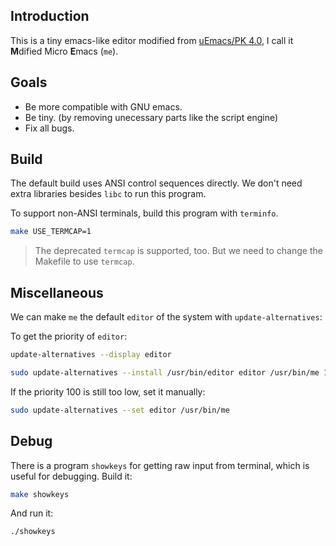 ## Introduction

This is a tiny emacs-like editor modified from [uEmacs/PK 4.0][uemacs/pk],
I call it **M**dified Micro **E**macs (`me`).


## Goals

- Be more compatible with GNU emacs.
- Be tiny. (by removing unecessary parts like the script engine)
- Fix all bugs.


## Build

The default build uses ANSI control sequences directly.  We don't need extra
libraries besides `libc` to run this program.

To support non-ANSI terminals, build this program with `terminfo`.

```sh
make USE_TERMCAP=1
```

> The deprecated `termcap` is supported, too.  But we need to change the
> Makefile to use `termcap`.


## Miscellaneous

We can make `me` the default `editor` of the system with `update-alternatives`:

To get the priority of `editor`:
```sh
update-alternatives --display editor
```

```sh
sudo update-alternatives --install /usr/bin/editor editor /usr/bin/me 100
```

If the priority 100 is still too low, set it manually:
```sh
sudo update-alternatives --set editor /usr/bin/me
```


## Debug

There is a program `showkeys` for getting raw input from terminal,
which is useful for debugging.  Build it:

```sh
make showkeys
```

And run it:
```sh
./showkeys
```

[uemacs/pk]: https://github.com/torvalds/uemacs
